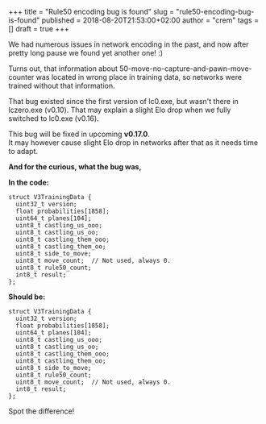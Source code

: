 +++
title = "Rule50 encoding bug is found"
slug = "rule50-encoding-bug-is-found"
published = 2018-08-20T21:53:00+02:00
author = "crem"
tags = []
draft = true
+++

We had numerous issues in network encoding in the past, and now after pretty
long pause we found yet another one! :)

Turns out, that information about 50-move-no-capture-and-pawn-move-counter was
located in wrong place in training data, so networks were trained without that
information.

That bug existed since the first version of lc0.exe, but wasn't there in
lczero.exe (v0.10). That may explain a slight Elo drop when we fully switched
to lc0.exe (v0.16).

This bug will be fixed in upcoming **v0.17.0**.  
It may however cause slight Elo drop in networks after that as it needs time
to adapt.

 **And for the curious, what the bug was,**

 **In the code:**

    struct V3TrainingData {  
      uint32_t version;  
      float probabilities[1858];  
      uint64_t planes[104];  
      uint8_t castling_us_ooo;  
      uint8_t castling_us_oo;  
      uint8_t castling_them_ooo;  
      uint8_t castling_them_oo;  
      uint8_t side_to_move;  
      uint8_t move_count;  // Not used, always 0.  
      uint8_t rule50_count;  
      int8_t result;  
    };

 **Should be:**

    struct V3TrainingData {  
      uint32_t version;  
      float probabilities[1858];  
      uint64_t planes[104];  
      uint8_t castling_us_ooo;  
      uint8_t castling_us_oo;  
      uint8_t castling_them_ooo;  
      uint8_t castling_them_oo;  
      uint8_t side_to_move;  
      uint8_t rule50_count;  
      uint8_t move_count;  // Not used, always 0.  
      int8_t result;  
    };

Spot the difference!
